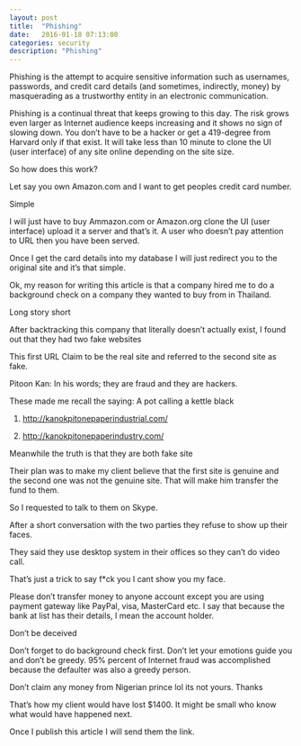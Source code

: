 ```yaml
---
layout: post
title:  "Phishing"
date:   2016-01-18 07:13:00
categories: security
description: "Phishing"
---
```




Phishing is the attempt to acquire sensitive information such as usernames, passwords, and credit card details (and sometimes, indirectly, money) by masquerading as a trustworthy entity in an electronic communication.

Phishing is a continual threat that keeps growing to this day. The risk grows even larger as Internet audience keeps increasing and it shows no sign of slowing down. You don’t have to be a hacker or get a 419-degree from Harvard only if that exist. It will take less than 10 minute to clone the UI (user interface) of any site online depending on the site size.

So how does this work?

Let say you own Amazon.com and I want to get peoples credit card number.

Simple

I will just have to buy Ammazon.com or Amazon.org clone the UI (user interface) upload it a server and that’s it. A user who doesn’t pay attention to URL then you have been served.

Once I get the card details into my database I will just redirect you to the original site and it’s that simple.

Ok, my reason for writing this article is that a company hired me to do a background check on a company they wanted to buy from in Thailand.

Long story short

After backtracking this company that literally doesn’t actually exist, I found out that they had two fake websites

This first URL Claim to be the real site and referred to the second site as fake.

Pitoon Kan: In his words; they are fraud and they are hackers.

These made me recall the saying: A pot calling a kettle black

1) http://kanokpitonepaperindustrial.com/

2) http://kanokpitonepaperindustry.com/

Meanwhile the truth is that they are both fake site

Their plan was to make my client believe that the first site is genuine and the second one was not the genuine site. That will make him transfer the fund to them.

So I requested to talk to them on Skype.

After a short conversation with the two parties they refuse to show up their faces.

They said they use desktop system in their offices so they can’t do video call.

That’s just a trick to say f*ck you I cant show you my face.

Please don’t transfer money to anyone account except you are using payment gateway like PayPal, visa, MasterCard etc. I say that because the bank at list has their details, I mean the account holder.

Don’t be deceived

Don’t forget to do background check first. Don’t let your emotions guide you and don’t be greedy. 95% percent of Internet fraud was accomplished because the defaulter was also a greedy person.

Don’t claim any money from Nigerian prince lol its not yours. Thanks

That’s how my client would have lost $1400. It might be small who know what would have happened next.

Once I publish this article I will send them the link.

